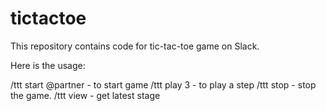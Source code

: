 # tictactoe

This repository contains code for tic-tac-toe game on Slack.

Here is the usage:

/ttt start @partner - to start game
/ttt play 3 - to play a step
/ttt stop - stop the game.
/ttt view - get latest stage
